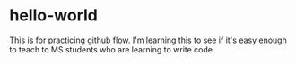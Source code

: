 # hello-world
This is for practicing github flow.
I'm learning this to see if it's easy enough to teach to MS students who are learning to write code.
